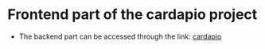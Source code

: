 # Frontend part of the cardapio project

- The backend part can be accessed through the link: [cardapio]('https://github.com/henriquejunqueira/cardapio)
